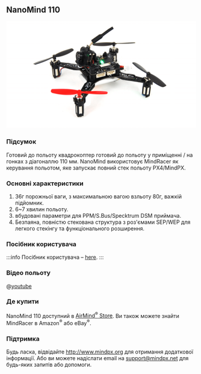 ## NanoMind 110

![nanomind 11](../../assets/hardware/hardware-nanomind110.png)

### Підсумок

Готовий до польоту квадрокоптер готовий до польоту у приміщенні / на гонках з діагоналлю 110 мм.
NanoMind використовує MindRacer як керування польотом, яке запускає повний стек польоту PX4/MindPX.

### Основні характеристики

1. 36г порожньої ваги, з максимальною вагою взльоту 80г, важкій підйомник.
2. 6~7 хвилин польоту.
3. вбудовані параметри для PPM/S.Bus/Specktrum DSM приймача.
4. Безпаяна, повністю стекована структура з роз'ємами SEP/WEP для легкого стекінгу та функціонального розширення.

### Посібник користувача

:::info
Посібник користувача – [here](http://mindpx.net/assets/accessories/NanoMind_110_user_manual.pdf).
:::

### Відео польоту

@[youtube](https://youtu.be/bLtKa--Buic)

### Де купити

NanoMind 110 доступний в [AirMind<sup>®</sup> Store](https://airmind.mindpx.net/node/92). Ви також можете знайти MindRacer в Amazon<sup>&reg;</sup> або eBay<sup>&reg;</sup>.

### Підтримка

Будь ласка, відвідайте http://www.mindpx.org для отримання додаткової інформації. Або ви можете надіслати email на [support@mindpx.net](mailto:support@mindpx.net) для будь-яких запитів або допомоги.
